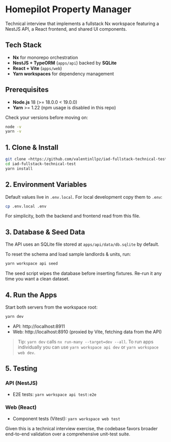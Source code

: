 # Homepilot Property Manager

Technical interview that implements a fullstack Nx workspace featuring a NestJS API, a React frontend, and shared UI components. 

## Tech Stack

- **Nx** for monorepo orchestration
- **NestJS + TypeORM** (`apps/api`) backed by **SQLite**
- **React + Vite** (`apps/web`)
- **Yarn workspaces** for dependency management

## Prerequisites

- **Node.js** 18 (>= 18.0.0 < 19.0.0)
- **Yarn** >= 1.22 (npm usage is disabled in this repo)

Check your versions before moving on:

```bash
node -v
yarn -v
```

## 1. Clone & Install

```bash
git clone <https://github.com/valentinllpz/iad-fullstack-technical-test>
cd iad-fullstack-technical-test
yarn install
```

## 2. Environment Variables

Default values live in `.env.local`. For local development copy them to `.env`:

```bash
cp .env.local .env
```

For simplicity, both the backend and frontend read from this file.

## 3. Database & Seed Data

The API uses an SQLite file stored at `apps/api/data/db.sqlite` by default.

To reset the schema and load sample landlords & units, run:

```bash
yarn workspace api seed
```

The seed script wipes the database before inserting fixtures. Re-run it any time you want a clean dataset.

## 4. Run the Apps

Start both servers from the workspace root:

```bash
yarn dev
```

- API: http://localhost:8911
- Web: http://localhost:8910 (proxied by Vite, fetching data from the API)

> Tip: `yarn dev` calls `nx run-many --target=dev --all`. To run apps individually you can use `yarn workspace api dev` or `yarn workspace web dev`.

## 5. Testing

### API (NestJS)

- E2E tests: `yarn workspace api test:e2e`

### Web (React)

- Component tests (Vitest): `yarn workspace web test`

Given this is a technical interview exercise, the codebase favors broader end-to-end validation over a comprehensive unit-test suite.



